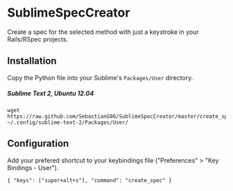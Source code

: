 SublimeSpecCreator
==================

Create a spec for the selected method with just a keystroke in your Rails/RSpec projects.


Installation
------------

Copy the Python file into your Sublime's `Packages/User` directory.

##### Sublime Text 2, Ubuntu 12.04

    wget https://raw.github.com/SebastianG86/SublimeSpecCreator/master/create_spec.py ~/.config/sublime-text-2/Packages/User/


Configuration
-------------

Add your prefered shortcut to your keybindings file ("Preferences" > "Key Bindings - User").

    { "keys": ["super+alt+s"], "command": "create_spec" }
